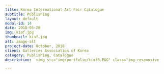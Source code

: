 ```yaml
---
title: Korea International Art Fair Catalogue
subtitle: Publishing
layout: default
modal-id: 14
date: 2018-06-20
img: kiaf.jpg
thumbnail: kiaf.jpg
alt: image-alt
project-date: October, 2018
client: Galleries Association of Korea
category: Publishing, Catalogue
description:  <img src="img/portfolio/kiaf6.PNG" class="img-responsive img-centered" alt=""> <img src="img/portfolio/kiaf01.PNG" class="img-responsive img-centered" alt="">  <img src="img/portfolio/kiaf0.PNG" class="img-responsive img-centered" alt=""> <img src="img/portfolio/kiaf1.PNG" class="img-responsive img-centered" alt=""><img src="img/portfolio/kiaf3.PNG" class="img-responsive img-centered" alt="">  <img src="img/portfolio/kiaf7.PNG" class="img-responsive img-centered" alt=""> <img src="img/portfolio/kiaf4.PNG" class="img-responsive img-centered" alt=""><img src="img/portfolio/kiaf5.PNG" class="img-responsive img-centered" alt=""> <p> Publishg_Monthlyart , design_studio fnt. <br> </p><p> <b>2018 KIAF ART SEOUL CATALOGUE  </b> <br> <button class="button_I" style="vertical-align:middle"  onclick=" window.open('http://kiaf.org/2018/catalog/', '_blank')"><span>See the whole book here </span></button> </p>

---
```


